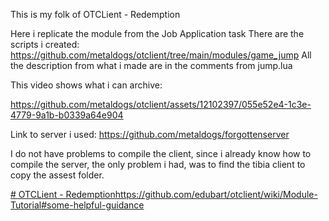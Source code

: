 This is my folk of OTCLient - Redemption 

Here i replicate the module from the Job Application task
There are the scripts i created: https://github.com/metaldogs/otclient/tree/main/modules/game_jump
All the description from what i made are in the comments from jump.lua

This video shows what i can archive:


https://github.com/metaldogs/otclient/assets/12102397/055e52e4-1c3e-4779-9a1b-b0339a64e904


Link to server i used: https://github.com/metaldogs/forgottenserver

I do not have problems to compile the client, since i already know how to compile the server,
the only problem i had, was to find the tibia client to copy the assest folder.

[# OTCLient - Redemption](https://github.com/edubart/otclient/wiki/Module-Tutorial#some-helpful-guidance)https://github.com/edubart/otclient/wiki/Module-Tutorial#some-helpful-guidance
